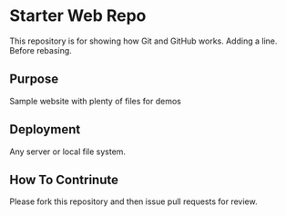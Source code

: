 # Starter Web Repo

This repository is for showing how Git and GitHub works. 
Adding a line. Before rebasing.

## Purpose

Sample website with plenty of files for demos

## Deployment

Any server or local file system.

## How To Contrinute

Please fork this repository and then issue pull requests for review.